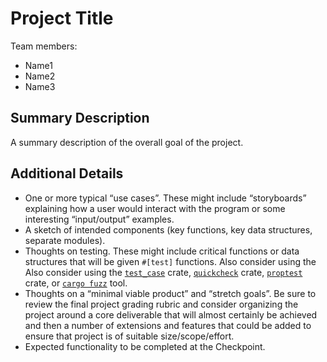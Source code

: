 # Project Title

Team members:

- Name1
- Name2
- Name3

## Summary Description

A summary description of the overall goal of the project.

## Additional Details

- One or more typical “use cases”. These might include “storyboards” explaining
  how a user would interact with the program or some interesting “input/output”
  examples.
- A sketch of intended components (key functions, key data structures, separate
  modules).
- Thoughts on testing. These might include critical functions or data structures
  that will be given `#[test]` functions. Also consider using the Also consider
  using the [`test_case`](https://crates.io/crates/test-case) crate,
  [`quickcheck`](https://crates.io/crates/quickcheck) crate,
  [`proptest`](https://crates.io/crates/proptest) crate, or [`cargo
  fuzz`](https://rust-fuzz.github.io/book/cargo-fuzz.html) tool.
- Thoughts on a “minimal viable product” and “stretch goals”. Be sure to review
  the final project grading rubric and consider organizing the project around a
  core deliverable that will almost certainly be achieved and then a number of
  extensions and features that could be added to ensure that project is of
  suitable size/scope/effort.
- Expected functionality to be completed at the Checkpoint.
